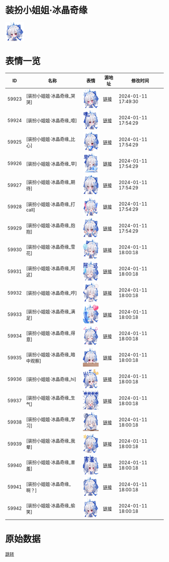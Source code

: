 # 装扮小姐姐·冰晶奇缘

<img src="./cover.png" height="60" alt="cover" />

# 表情一览

|ID|名称|表情|源地址|修改时间|
|----|----|----|----|----|
|59923|[装扮小姐姐·冰晶奇缘_哭哭]|<img src="./pic/059923_%5B装扮小姐姐·冰晶奇缘_哭哭%5D.png" height="60" alt="哭哭"/>|[链接](https://i0.hdslb.com/bfs/emote/86ccde41dfa937037fe0d74187e21eb7c3a0ef20.png)|2024-01-11 17:49:30|
|59924|[装扮小姐姐·冰晶奇缘_噫]|<img src="./pic/059924_%5B装扮小姐姐·冰晶奇缘_噫%5D.png" height="60" alt="噫"/>|[链接](https://i0.hdslb.com/bfs/emote/05b678534b84c51d655f9f64c290720773d056b4.png)|2024-01-11 17:54:29|
|59925|[装扮小姐姐·冰晶奇缘_比心]|<img src="./pic/059925_%5B装扮小姐姐·冰晶奇缘_比心%5D.png" height="60" alt="比心"/>|[链接](https://i0.hdslb.com/bfs/emote/a7f5989cff286ad751cf17f023fe13b4837f5516.png)|2024-01-11 17:54:29|
|59926|[装扮小姐姐·冰晶奇缘_早]|<img src="./pic/059926_%5B装扮小姐姐·冰晶奇缘_早%5D.png" height="60" alt="早"/>|[链接](https://i0.hdslb.com/bfs/emote/078234b79e2b6458d557d252bec850bcc26c19c9.png)|2024-01-11 17:54:29|
|59927|[装扮小姐姐·冰晶奇缘_期待]|<img src="./pic/059927_%5B装扮小姐姐·冰晶奇缘_期待%5D.png" height="60" alt="期待"/>|[链接](https://i0.hdslb.com/bfs/emote/d970a7740e15043360c120f538e0fbdc25b40bfb.png)|2024-01-11 17:54:29|
|59928|[装扮小姐姐·冰晶奇缘_打call]|<img src="./pic/059928_%5B装扮小姐姐·冰晶奇缘_打call%5D.png" height="60" alt="打call"/>|[链接](https://i0.hdslb.com/bfs/emote/223568f119e77294212164d948b2984173faf046.png)|2024-01-11 17:54:29|
|59929|[装扮小姐姐·冰晶奇缘_抱抱]|<img src="./pic/059929_%5B装扮小姐姐·冰晶奇缘_抱抱%5D.png" height="60" alt="抱抱"/>|[链接](https://i0.hdslb.com/bfs/emote/e6c0ffa0148e0c9e32fcb2d8c8ca9e405359cd28.png)|2024-01-11 17:54:29|
|59930|[装扮小姐姐·冰晶奇缘_雪花]|<img src="./pic/059930_%5B装扮小姐姐·冰晶奇缘_雪花%5D.png" height="60" alt="雪花"/>|[链接](https://i0.hdslb.com/bfs/emote/ca3e98c6d3a4f4246bf2fe2ec23ce0761b935c9c.png)|2024-01-11 18:00:18|
|59931|[装扮小姐姐·冰晶奇缘_阿这]|<img src="./pic/059931_%5B装扮小姐姐·冰晶奇缘_阿这%5D.png" height="60" alt="阿这"/>|[链接](https://i0.hdslb.com/bfs/emote/146947089f25f85e7f9da49c72fcfbd76d59c119.png)|2024-01-11 18:00:18|
|59932|[装扮小姐姐·冰晶奇缘_哼]|<img src="./pic/059932_%5B装扮小姐姐·冰晶奇缘_哼%5D.png" height="60" alt="哼"/>|[链接](https://i0.hdslb.com/bfs/emote/adcd580b46b3705656074c160e4d85f969fceb86.png)|2024-01-11 18:00:18|
|59933|[装扮小姐姐·冰晶奇缘_满足]|<img src="./pic/059933_%5B装扮小姐姐·冰晶奇缘_满足%5D.png" height="60" alt="满足"/>|[链接](https://i0.hdslb.com/bfs/emote/95f06d06f0968a4464e91756969c8d791d3d5825.png)|2024-01-11 18:00:18|
|59934|[装扮小姐姐·冰晶奇缘_得意]|<img src="./pic/059934_%5B装扮小姐姐·冰晶奇缘_得意%5D.png" height="60" alt="得意"/>|[链接](https://i0.hdslb.com/bfs/emote/ebf707973cebd4c5c6252ea844193366f9169491.png)|2024-01-11 18:00:18|
|59935|[装扮小姐姐·冰晶奇缘_暗中观察]|<img src="./pic/059935_%5B装扮小姐姐·冰晶奇缘_暗中观察%5D.png" height="60" alt="暗中观察"/>|[链接](https://i0.hdslb.com/bfs/emote/f255cee3022becb89d40fddb57fb0159aa254220.png)|2024-01-11 18:00:18|
|59936|[装扮小姐姐·冰晶奇缘_hi]|<img src="./pic/059936_%5B装扮小姐姐·冰晶奇缘_hi%5D.png" height="60" alt="hi"/>|[链接](https://i0.hdslb.com/bfs/emote/4a6d7247212469e170d3c76ccaa0f164c90dff4c.png)|2024-01-11 18:00:18|
|59937|[装扮小姐姐·冰晶奇缘_生气]|<img src="./pic/059937_%5B装扮小姐姐·冰晶奇缘_生气%5D.png" height="60" alt="生气"/>|[链接](https://i0.hdslb.com/bfs/emote/34c0ce9dc042294b05aa9eb3f62bf3e568b67f4f.png)|2024-01-11 18:00:18|
|59938|[装扮小姐姐·冰晶奇缘_学习]|<img src="./pic/059938_%5B装扮小姐姐·冰晶奇缘_学习%5D.png" height="60" alt="学习"/>|[链接](https://i0.hdslb.com/bfs/emote/a1d65b5b7dd801057138a882b22df30a2a2416dc.png)|2024-01-11 18:00:18|
|59939|[装扮小姐姐·冰晶奇缘_我晕]|<img src="./pic/059939_%5B装扮小姐姐·冰晶奇缘_我晕%5D.png" height="60" alt="我晕"/>|[链接](https://i0.hdslb.com/bfs/emote/19fb8085263591e17fac1ed67e2d8c2d3d5a97af.png)|2024-01-11 18:00:18|
|59940|[装扮小姐姐·冰晶奇缘_害羞]|<img src="./pic/059940_%5B装扮小姐姐·冰晶奇缘_害羞%5D.png" height="60" alt="害羞"/>|[链接](https://i0.hdslb.com/bfs/emote/22d8b7d9a9077ecbe1473e2e94d30c57e881402d.png)|2024-01-11 18:00:18|
|59941|[装扮小姐姐·冰晶奇缘_啊？]|<img src="./pic/059941_%5B装扮小姐姐·冰晶奇缘_啊？%5D.png" height="60" alt="啊？"/>|[链接](https://i0.hdslb.com/bfs/emote/52b27e2e81d4783d11b25c7b944c5c0e79bdd4d0.png)|2024-01-11 18:00:18|
|59942|[装扮小姐姐·冰晶奇缘_偷笑]|<img src="./pic/059942_%5B装扮小姐姐·冰晶奇缘_偷笑%5D.png" height="60" alt="偷笑"/>|[链接](https://i0.hdslb.com/bfs/emote/c66c6863c3e0b78b4033aaab2f8c0c57e6d1d72e.png)|2024-01-11 18:00:18|

# 原始数据

[跳转](./raw.json)

